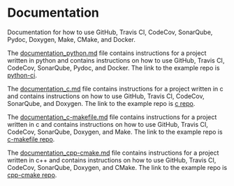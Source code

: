 # Documentation 
Documentation for how to use GitHub, Travis CI, CodeCov, SonarQube, Pydoc, Doxygen, Make, CMake, and Docker. 

The [documentation_python.md](https://github.com/laurelmcintyre/documentation/blob/gh-pages/documentation_python.md) file contains instructions for a project written in python and contains instructions on how to use GitHub, Travis CI, CodeCov, SonarQube, Pydoc, and Docker. The link to the example repo is [python-ci](https://github.com/laurelmcintyre/python-ci).

The [documentation_c.md](https://github.com/laurelmcintyre/documentation/blob/gh-pages/documentation_c.md) file contains instructions for a project written in c and contains instructions on how to use GitHub, Travis CI, CodeCov, SonarQube, and Doxygen. The link to the example repo is [c repo](https://github.com/laurelmcintyre/c).

The [documentation_c-makefile.md](https://github.com/laurelmcintyre/documentation/blob/gh-pages/documentation_c-makefile.md) file contains instructions for a project written in c and contains instructions on how to use GitHub, Travis CI, CodeCov, SonarQube, Doxygen, and Make. The link to the example repo is [c-makefile repo](https://github.com/laurelmcintyre/c-makefile).

The [documentation_cpp-cmake.md](https://github.com/laurelmcintyre/documentation/blob/gh-pages/documentation_cpp-cmake.md) file contains instructions for a project written in c++ and contains instructions on how to use GitHub, Travis CI, CodeCov, SonarQube, Doxygen, and CMake. The link to the example repo is [cpp-cmake repo](https://github.com/laurelmcintyre/cpp-cmake).
